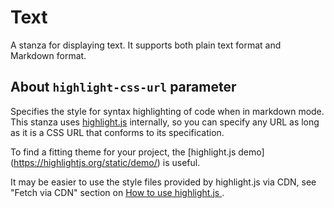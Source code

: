 # Text

A stanza for displaying text. It supports both plain text format and Markdown format.

## About `highlight-css-url` parameter

Specifies the style for syntax highlighting of code when in markdown mode. This stanza uses [highlight.js](https://highlightjs.org/) internally, so you can specify any URL as long as it is a CSS URL that conforms to its specification.

To find a fitting theme for your project, the [highlight.js demo] (https://highlightjs.org/static/demo/) is useful.

It may be easier to use the style files provided by highlight.js via CDN, see "Fetch via CDN" section on [How to use highlight.js
](https://highlightjs.org/usage/).

